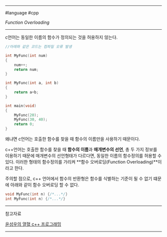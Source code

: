 
---

#language #cpp

*Function Overloading*

---

c언어는 동일한 이름의 함수가 정의되는 것을 허용하지 않는다.

~~~C
//아래와 같은 코드는 컴파일 오류 발생

int MyFunc(int num)
{
	num++;
	return num;
}

int MyFunc(int a, int b)
{
	return a+b;
}

int main(void)
{
	MyFunc(20);
	MyFunc(30, 40);
	return 0;
}
~~~

왜냐면 c언어는 호출한 함수를 찾을 때 함수의 이름만을 사용하기 때문이다.

c++언어는 호출한 함수를 찾을 때 **함수의 이름**과 **매개변수의 선언**, 총 두 가지 정보를 이용하기 때문에 매개변수의 선언형태가 다르다면, 동일한 이름의 함수정의를 허용할 수 있다. 이러한 형태의 함수정의를 가리켜 **함수 오버로딩(Function Overloading)**이라고 한다.

주의할 점으로, c++ 언어에서 함수의 반환형은 함수를 식별하는 기준이 될 수 없기 떄문에 아래와 같이 함수 오버로딩 할 수 없다. 

~~~C++
void MyFunc(int n) {/*...*/}
int MyFunc(int n) {/*...*/}
~~~

---

참고자료

[윤성우의 열혈 c++ 프로그래밍](https://product.kyobobook.co.kr/detail/S000001589147)

---
